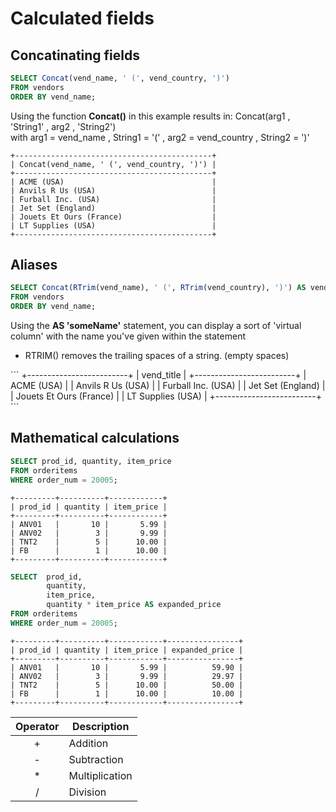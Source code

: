 # Calculated fields

## Concatinating fields



```sql
SELECT Concat(vend_name, ' (', vend_country, ')')
FROM vendors
ORDER BY vend_name;
```
Using the function <b>Concat()</b> in this example results in: Concat(arg1 , 'String1' , arg2 , 'String2') </br>
with arg1 = vend_name , String1 = '(' , arg2 = vend_country , String2 = ')'
```
+--------------------------------------------+
| Concat(vend_name, ' (', vend_country, ')') |
+--------------------------------------------+
| ACME (USA)                                 |
| Anvils R Us (USA)                          |
| Furball Inc. (USA)                         |
| Jet Set (England)                          |
| Jouets Et Ours (France)                    |
| LT Supplies (USA)                          |
+--------------------------------------------+
```
## Aliases

```sql
SELECT Concat(RTrim(vend_name), ' (', RTrim(vend_country), ')') AS vend_title
FROM vendors
ORDER BY vend_name;
```
Using the <b>AS 'someName'</b> statement, you can display a sort of 'virtual column' with the name you've given within the statement
<ul><li>RTRIM() removes the trailing spaces of a string. (empty spaces)</li></ul>
```
+-------------------------+
| vend_title              |
+-------------------------+
| ACME (USA)              |
| Anvils R Us (USA)       |
| Furball Inc. (USA)      |
| Jet Set (England)       |
| Jouets Et Ours (France) |
| LT Supplies (USA)       |
+-------------------------+
```

## Mathematical calculations

```sql
SELECT prod_id, quantity, item_price
FROM orderitems
WHERE order_num = 20005;
```
```
+---------+----------+------------+
| prod_id | quantity | item_price |
+---------+----------+------------+
| ANV01   |       10 |       5.99 |
| ANV02   |        3 |       9.99 |
| TNT2    |        5 |      10.00 |
| FB      |        1 |      10.00 |
+---------+----------+------------+
```

```sql
SELECT  prod_id,
        quantity,
        item_price,
        quantity * item_price AS expanded_price
FROM orderitems
WHERE order_num = 20005;
```
```
+---------+----------+------------+----------------+
| prod_id | quantity | item_price | expanded_price |
+---------+----------+------------+----------------+
| ANV01   |       10 |       5.99 |          59.90 |
| ANV02   |        3 |       9.99 |          29.97 |
| TNT2    |        5 |      10.00 |          50.00 |
| FB      |        1 |      10.00 |          10.00 |
+---------+----------+------------+----------------+
```

| Operator | Description |
|:--------:|-------------|
| +         | Addition |
| -         | Subtraction |
| *         | Multiplication |
| /         | Division |
